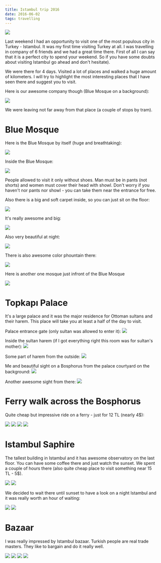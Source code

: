 ```yaml
---
title: Istambul trip 2016
date: 2016-06-02
tags: travelling
---
```


<img class="lazyload" src="/images/istambul/IMG_2916.jpg"/>

Last weekend I had an opportunity to visit one of the most populous city in Turkey - Istambul.
It was my first time visiting Turkey at all. I was travelling in company of 6 friends and we had a great time there. 
First of all I can say that it is a perfect city to spend your weekend. So if you have some doubts about visiting
Istambul go ahead and don't hesitate). 

We were there for 4 days. Visited a lot of places and walked a huge amount of kilometers. I will try to highlight
the most interesting places that I have seen there and suggest you to visit. 
 
Here is our awesome company though (Blue Mosque on a background):

<img class="lazyload" src="/images/istambul/IMG_0078.jpg"/>

We were leaving not far away from that place (a couple of stops by tram).

# Blue Mosque
Here is the Blue Mosque by itself (huge and breathtaking):

<img class="lazyload" src="/images/istambul/IMG_2838.jpg"/>

Inside the Blue Mosque:

<img class="lazyload" src="/images/istambul/IMG_2835.jpg"/>

People allowed to visit it only without shoes. Man must be in pants (not shorts) and women must cover their head with showl.
Don't worry if you haven't nor pants nor showl - you can take them near the entrance for free.

Also there is a big and soft carpet inside, so you can just sit on the floor:

<img class="lazyload" src="/images/istambul/IMG_0075.jpg" />

It's really awesome and big:

<img class="lazyload" src="/images/istambul/IMG_2827.jpg" />

Also very beautiful at night:

<img class="lazyload" src="/images/istambul/IMG_2865.jpg" />

There is also awesome color phountain there:

<img class="lazyload" src="/images/istambul/IMG_2871.jpg" />
 
Here is another one mosque just infront of the Blue Mosque

<img class="lazyload" src="/images/istambul/IMG_2876.jpg" />

# Topkapı Palace
It's a large palace and it was the major residence for Ottoman sultans and their harem. 
This place will take you at least a half of the day to visit.

Palace entrance gate (only sultan was allowed to enter it):
<img class="lazyload" src="/images/istambul/IMG_2878.jpg" />

Inside the sultan harem (if I got everything right this room was for sultan's mother):
<img class="lazyload" src="/images/istambul/IMG_2882.jpg" />

Some part of harem from the outside:
<img class="lazyload" src="/images/istambul/IMG_2887.jpg" />

Me and beautiful sight on a Bosphorus from the palaсe courtyard on the background:
<img class="lazyload" src="/images/istambul/IMG_2892.jpg" />

Another awesome sight from there:
<img class="lazyload" src="/images/istambul/IMG_2901.jpg" />

# Ferry walk across the Bosphorus
Quite cheap but impressive ride on a ferry - just for 12 TL (nearly 4$):

<img class="lazyload" src="/images/istambul/IMG_2920.jpg" />

<img class="lazyload" src="/images/istambul/IMG_2917.jpg" />

<img class="lazyload" src="/images/istambul/IMG_2922.jpg" />

<img class="lazyload" src="/images/istambul/3.jpg" />

# Istambul Saphire
The tallest building in Istambul and
it has awesome observatory on the last floor. You can have some coffee there and just
watch the sunset. We spent a couple of hours there (also quite cheap place to visit something near 15 TL - 5$).

<img class="lazyload" src="/images/istambul/2.jpg" />

<img class="lazyload" src="/images/istambul/1.jpg" />

We decided to wait there until sunset to have a look on a night Istambul and it was really worth an hour of waiting:

<img class="lazyload" src="/images/istambul/IMG_2978.jpg" />

<img class="lazyload" src="/images/istambul/IMG_2987.jpg" />

# Bazaar
I was really impressed by Istambul bazaar. Turkish people are real trade masters. 
They like to bargain and do it really well.

<img class="lazyload" src="/images/istambul/IMG_2923.jpg" />

<img class="lazyload" src="/images/istambul/IMG_2924.jpg" />

<img class="lazyload" src="/images/istambul/IMG_2925.jpg" />

<img class="lazyload" src="/images/istambul/IMG_3004.jpg" />







